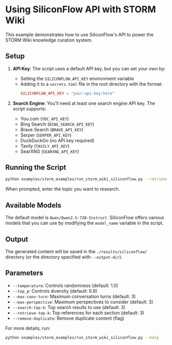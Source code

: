 # Using SiliconFlow API with STORM Wiki

This example demonstrates how to use SiliconFlow's API to power the STORM Wiki knowledge curation system.

## Setup

1. **API Key**: The script uses a default API key, but you can set your own by:

   - Setting the `SILICONFLOW_API_KEY` environment variable
   - Adding it to a `secrets.toml` file in the root directory with the format:
     ```toml
     SILICONFLOW_API_KEY = "your-api-key-here"
     ```

2. **Search Engine**: You'll need at least one search engine API key. The script supports:
   - You.com (`YDC_API_KEY`)
   - Bing Search (`BING_SEARCH_API_KEY`)
   - Brave Search (`BRAVE_API_KEY`)
   - Serper (`SERPER_API_KEY`)
   - DuckDuckGo (no API key required)
   - Tavily (`TAVILY_API_KEY`)
   - SearXNG (`SEARXNG_API_KEY`)

## Running the Script

```bash
python examples/storm_examples/run_storm_wiki_siliconflow.py --retriever you --do-research --do-generate-outline --do-generate-article --do-polish-article
```

When prompted, enter the topic you want to research.

## Available Models

The default model is `Qwen/Qwen2.5-72B-Instruct`. SiliconFlow offers various models that you can use by modifying the `model_name` variable in the script.

## Output

The generated content will be saved in the `./results/siliconflow/` directory (or the directory specified with `--output-dir`).

## Parameters

- `--temperature`: Controls randomness (default: 1.0)
- `--top_p`: Controls diversity (default: 0.9)
- `--max-conv-turn`: Maximum conversation turns (default: 3)
- `--max-perspective`: Maximum perspectives to consider (default: 3)
- `--search-top-k`: Top search results to use (default: 3)
- `--retrieve-top-k`: Top references for each section (default: 3)
- `--remove-duplicate`: Remove duplicate content (flag)

For more details, run:

```bash
python examples/storm_examples/run_storm_wiki_siliconflow.py --help
```
